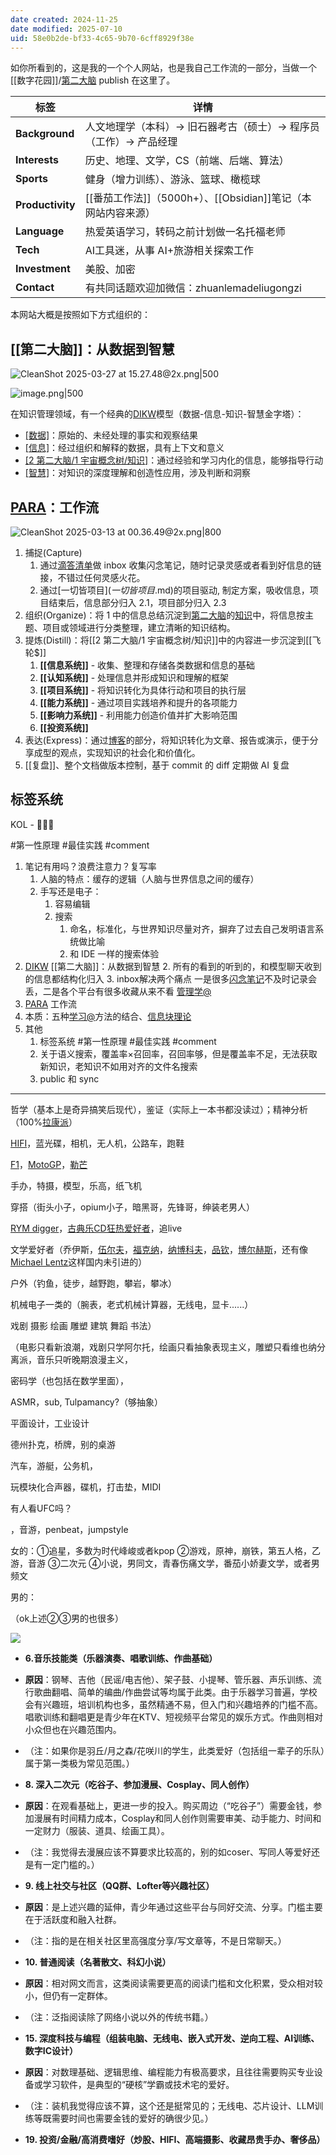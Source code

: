```yaml
---
date created: 2024-11-25
date modified: 2025-07-10
uid: 58e0b2de-bf33-4c65-9b70-6cff8929f38e
---
```


如你所看到的，这是我的一个个人网站，也是我自己工作流的一部分，当做一个[[数字花园]]/[第二大脑](第二大脑.md) publish 在这里了。

| 标签               | 详情                                        |
| ---------------- | ----------------------------------------- |
| **Background**   | 人文地理学（本科）-> 旧石器考古（硕士）-> 程序员（工作）-> 产品经理    |
| **Interests**    | 历史、地理、文学，CS（前端、后端、算法）|
| **Sports**       | 健身（增力训练）、游泳、篮球、橄榄球                        |
| **Productivity** | [[番茄工作法]]（5000h+）、[[Obsidian]]笔记（本网站内容来源）|
| **Language**     | 热爱英语学习，转码之前计划做一名托福老师                      |
| **Tech**         | AI工具迷，从事 AI+旅游相关探索工作                      |
| **Investment**   | 美股、加密                                     |
| **Contact**      | 有共同话题欢迎加微信：zhuanlemadeliugongzi           |

本网站大概是按照如下方式组织的：

## [[第二大脑]]：从数据到智慧

![CleanShot 2025-03-27 at 15.27.48@2x.png|500](https://imagehosting4picgo.oss-cn-beijing.aliyuncs.com/imagehosting/fix-dir%2Fmedia%2Fmedia_ebeJ5vgXnA%2F2025%2F03%2F27%2F15-28-10-dbb6bf03dfbae1bef35789407005533e-CleanShot%202025-03-27%20at%2015.27.48-2x-1c2939.png)

![image.png|500](https://imagehosting4picgo.oss-cn-beijing.aliyuncs.com/imagehosting/fix-dir%2Fpicgo%2Fpicgo-clipboard-images%2F2025%2F04%2F23%2F19-05-15-862162b3677e5d48915e456b421ae122-202504231905883-da7220.png)

在知识管理领域，有一个经典的[DIKW](DIKW.md)模型（数据-信息-知识-智慧金字塔）：　

- [[数据]](Data)：原始的、未经处理的事实和观察结果
- [[信息]](Information)：经过组织和解释的数据，具有上下文和意义
- [[2 第二大脑/1 宇宙概念树/知识]](Knowledge)：通过经验和学习内化的信息，能够指导行动
- [[智慧]](Wisdom)：对知识的深度理解和创造性应用，涉及判断和洞察

## [PARA](PARA.md)：工作流

![CleanShot 2025-03-13 at 00.36.49@2x.png|800](https://imagehosting4picgo.oss-cn-beijing.aliyuncs.com/imagehosting/fix-dir%2Fmedia%2Fmedia_TpNao9Rtdm%2F2025%2F03%2F13%2F00-37-10-e304f777b4d03a9b93cd68a4aebf2686-CleanShot%202025-03-13%20at%2000.36.49-2x-355a9a.png)

1. 捕捉(Capture)
	1. 通过[滴答清单](滴答清单.md)做 inbox 收集闪念笔记，随时记录灵感或者看到好信息的链接，不错过任何灵感火花。
	2. 通过[一切皆项目$](一切皆项目$.md)的项目驱动, 制定方案，吸收信息，项目结束后，信息部分归入 2.1，项目部分归入 2.3
2. 组织(Organize)：将 1 中的信息总结沉淀到[第二大脑](第二大脑.md)的[知识](2%20第二大脑/1%20宇宙概念树/知识.md)中，将信息按主题、项目或领域进行分类整理，建立清晰的知识结构。
3. 提炼(Distill)：将[[2 第二大脑/1 宇宙概念树/知识]]中的内容进一步沉淀到[[飞轮$]]
	1. **[[信息系统]]** - 收集、整理和存储各类数据和信息的基础
	2. **[[认知系统]]** - 处理信息并形成知识和理解的框架
	3. **[[项目系统]]** - 将知识转化为具体行动和项目的执行层
	4. **[[能力系统]]** - 通过项目实践培养和提升的各项能力
	5. **[[影响力系统]]** - 利用能力创造价值并扩大影响范围
	6. **[[投资系统]]** 
4. 表达(Express)：通过[博客](博客.md)的部分，将知识转化为文章、报告或演示，便于分享成型的观点，实现知识的社会化和价值化。
5. [[复盘]]、整个文档做版本控制，基于 commit 的 diff 定期做 AI 复盘



## 标签系统

KOL - 👨🏻‍💻

 #第一性原理 #最佳实践   #comment

1. 笔记有用吗？浪费注意力？复写率
	1. 人脑的特点：缓存的逻辑（人脑与世界信息之间的缓存）
	2. 手写还是电子：
		1. 容易编辑
		2. 搜索
			1. 命名，标准化，与世界知识尽量对齐，摒弃了过去自己发明语言系统做比喻
			2. 和 IDE 一样的搜索体验
2. [DIKW](DIKW.md)    [[第二大脑]]：从数据到智慧
	2. 所有的看到的听到的，和模型聊天收到的信息都结构化归入
	3. inbox解决两个痛点 一是很多[闪念笔记](闪念笔记.md)不及时记录会丢，二是各个平台有很多收藏从来不看 [管理学@](管理学@.md)
3. [PARA](PARA.md)  工作流
4. 本质：五种[学习@](学习@.md)方法的结合、[信息块理论](信息块理论.md)
5. 其他
	1. 标签系统 #第一性原理 #最佳实践   #comment
	2. 关于语义搜索，覆盖率×召回率，召回率够，但是覆盖率不足，无法获取新知识，老知识不如用对齐的文件名搜索
	3. public 和 sync

___

哲学（基本上是奇异搞笑后现代），鉴证（实际上一本书都没读过）；精神分析（100%[拉康派](https://zhida.zhihu.com/search?content_id=728783126&content_type=Answer&match_order=1&q=%E6%8B%89%E5%BA%B7%E6%B4%BE&zhida_source=entity)）

[HIFI](https://zhida.zhihu.com/search?content_id=728783126&content_type=Answer&match_order=1&q=HIFI&zhida_source=entity)，蓝光碟，相机，无人机，公路车，跑鞋

[F1](https://zhida.zhihu.com/search?content_id=728783126&content_type=Answer&match_order=1&q=F1&zhida_source=entity)，[MotoGP](https://zhida.zhihu.com/search?content_id=728783126&content_type=Answer&match_order=1&q=MotoGP&zhida_source=entity)，[勒芒](https://zhida.zhihu.com/search?content_id=728783126&content_type=Answer&match_order=1&q=%E5%8B%92%E8%8A%92&zhida_source=entity)

手办，特摄，模型，乐高，纸飞机

穿搭（街头小子，opium小子，暗黑哥，先锋哥，绅装老男人）

[RYM digger](https://zhida.zhihu.com/search?content_id=728783126&content_type=Answer&match_order=1&q=RYM+digger&zhida_source=entity)，[古典乐CD狂热爱好者](https://zhida.zhihu.com/search?content_id=728783126&content_type=Answer&match_order=1&q=%E5%8F%A4%E5%85%B8%E4%B9%90CD%E7%8B%82%E7%83%AD%E7%88%B1%E5%A5%BD%E8%80%85&zhida_source=entity)，追live

文学爱好者（乔伊斯，[伍尔夫](https://zhida.zhihu.com/search?content_id=728783126&content_type=Answer&match_order=1&q=%E4%BC%8D%E5%B0%94%E5%A4%AB&zhida_source=entity)，[福克纳](https://zhida.zhihu.com/search?content_id=728783126&content_type=Answer&match_order=1&q=%E7%A6%8F%E5%85%8B%E7%BA%B3&zhida_source=entity)，[纳博科夫](https://zhida.zhihu.com/search?content_id=728783126&content_type=Answer&match_order=1&q=%E7%BA%B3%E5%8D%9A%E7%A7%91%E5%A4%AB&zhida_source=entity)，[品钦](https://zhida.zhihu.com/search?content_id=728783126&content_type=Answer&match_order=1&q=%E5%93%81%E9%92%A6&zhida_source=entity)，[博尔赫斯](https://zhida.zhihu.com/search?content_id=728783126&content_type=Answer&match_order=1&q=%E5%8D%9A%E5%B0%94%E8%B5%AB%E6%96%AF&zhida_source=entity)，还有像[Michael Lentz](https://zhida.zhihu.com/search?content_id=728783126&content_type=Answer&match_order=1&q=Michael+Lentz&zhida_source=entity)这样国内未引进的）

户外（钓鱼，徒步，越野跑，攀岩，攀冰）

机械电子一类的（腕表，老式机械计算器，无线电，显卡......）

戏剧 摄影 绘画 雕塑 建筑 舞蹈 书法）

（电影只看新浪潮，戏剧只学阿尔托，绘画只看抽象表现主义，雕塑只看维也纳分离派，音乐只听晚期浪漫主义，

密码学（也包括在数学里面），

ASMR，sub, Tulpamancy?（够抽象）

平面设计，工业设计

德州扑克，桥牌，别的桌游

汽车，游艇，公务机，

玩模块化合声器，碟机，打击垫，MIDI

有人看UFC吗？

，音游，penbeat，jumpstyle

女的：①追星，多数为时代峰峻或者kpop ②游戏，原神，崩铁，第五人格，乙游，音游 ③二次元 ④小说，男同文，青春伤痛文学，番茄小娇妻文学，或者男频文

男的：

（ok上述②③男的也很多）

![](https://pic1.zhimg.com/50/v2-68e59dbef20c44f92dc7c7f17ac15380_720w.jpg?source=1def8aca)

- **6.音乐技能类（乐器演奏、唱歌训练、作曲基础）**

- **原因**：钢琴、吉他（民谣/电吉他）、架子鼓、小提琴、管乐器、声乐训练、流行歌曲翻唱、简单的编曲/作曲尝试等均属于此类。由于乐器学习普遍，学校会有兴趣班，培训机构也多，虽然精通不易，但入门和兴趣培养的门槛不高。唱歌训练和翻唱更是青少年在KTV、短视频平台常见的娱乐方式。作曲则相对小众但也在兴趣范围内。
- （注：如果你是羽丘/月之森/花咲川的学生，此类爱好（包括组一辈子的乐队）属于第一类极为常见范围。）


- **8\. 深入二次元（吃谷子、参加漫展、Cosplay、同人创作）**

- **原因**：在观看基础上，更进一步的投入。购买周边（“吃谷子”）需要金钱，参加漫展有时间精力成本，Cosplay和同人创作则需要审美、动手能力、时间和一定财力（服装、道具、绘画工具）。
- （注：我觉得去漫展应该不算要求比较高的，别的如coser、写同人等爱好还是有一定门槛的。）

- **9\. 线上社交与社区（QQ群、Lofter等兴趣社区）**

- **原因**：是上述兴趣的延伸，青少年通过这些平台与同好交流、分享。门槛主要在于活跃度和融入社群。
- （注：指的是在相关社区里高强度分享/写文章等，不是日常聊天。）

- **10\. 普通阅读（名著散文、科幻小说）**

- **原因**：相对网文而言，这类阅读需要更高的阅读门槛和文化积累，受众相对较小，但仍有一定群体。
- （注：泛指阅读除了网络小说以外的传统书籍。）




- **15\. 深度科技与编程（组装电脑、无线电、嵌入式开发、逆向工程、AI训练、数字IC设计）**

- **原因**：对数理基础、逻辑思维、编程能力有极高要求，且往往需要购买专业设备或学习软件，是典型的“硬核”学霸或技术宅的爱好。
- （注：装机我觉得应该不算，这个还是挺常见的；无线电、芯片设计、LLM训练等既需要时间也需要金钱的爱好的确很少见。）





- **19\. 投资/金融/高消费嗜好（炒股、HIFI、高端摄影、收藏昂贵手办、奢侈品）**
